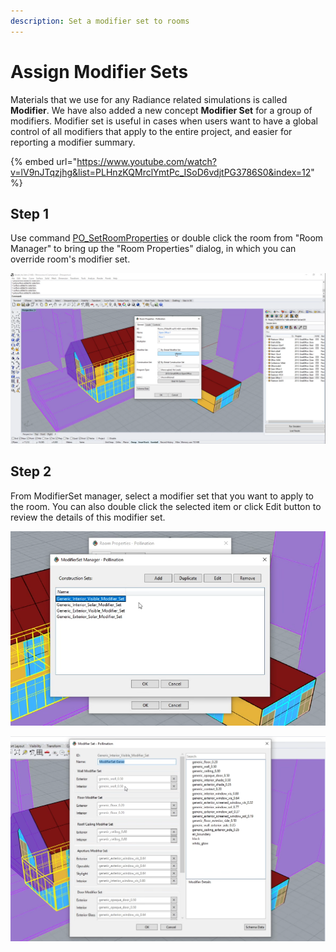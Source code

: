 ```yaml
---
description: Set a modifier set to rooms
---
```


# Assign Modifier Sets

Materials that we use for any Radiance related simulations is called **Modifier**. We have also added a new concept **Modifier Set** for a group of modifiers. Modifier set is useful in cases when users want to have a global control of all modifiers that apply to the entire project, and easier for reporting a modifier summary.

{% embed url="https://www.youtube.com/watch?v=lV9nJTqzjhg&list=PLHnzKQMrclYmtPc_ISoD6vdjtPG3786S0&index=12" %}

## Step 1

Use command [PO\_SetRoomProperties](../pollination-commands-for-rhino/po\_setroomproperties.md) or double click the room from "Room Manager" to bring up the "Room Properties" dialog, in which you can override room's modifier set.

![](<../../.gitbook/assets/image (90).png>)

## Step 2

From ModifierSet manager, select a modifier set that you want to apply to the room. You can also double click the selected item or click Edit button to review the details of this modifier set.

![Select one modifier set from the list](<../../.gitbook/assets/image (85).png>)

![Review and edit modifier set](<../../.gitbook/assets/image (94).png>)

